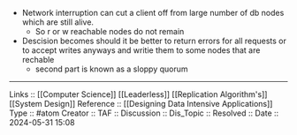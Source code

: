 - Network interruption can cut a client off from large number of db nodes which are still alive.
	- So r or w reachable nodes do not remain
- Descision becomes should it be better to return errors for all requests or to accept writes anyways and writie them to some nodes that are rechable
	- second part is known as a sloppy quorum
---
Links :: [[Computer Science]] [[Leaderless]] [[Replication Algorithm's]] [[System Design]]
Reference :: [[Designing Data Intensive Applications]]
Type :: #atom
Creator ::
TAF ::
Discussion ::
Dis_Topic :: 
Resolved ::
Date :: 2024-05-31 15:08